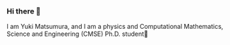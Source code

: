 ### Hi there 👋

I am Yuki Matsumura, and I am a physics and Computational Mathematics, Science and Engineering (CMSE) Ph.D. student🌻
